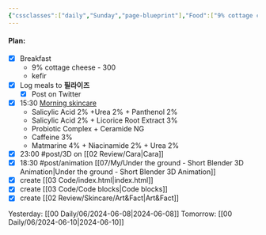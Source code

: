 ```yaml
---
{"cssclasses":["daily","Sunday","page-blueprint"],"Food":["9% cottage cheese","Kefir","purge"],"diet":false,"cals":true,"calories":594,"protein":57,"fat":30,"carbs":25,"date":"2024-06-09","share":true,"dg-publish":true,"permalink":"/00-daily/06/2024-06-09/","contentClasses":"daily Sunday page-blueprint","dgPassFrontmatter":true,"noteIcon":"","created":"2025-01-21T01:20:16.029+10:00","updated":"2025-01-21T15:25:25.409+10:00"}
---
```


#### Plan:
- [x] Breakfast
	- 9% cottage cheese - 300
	- kefir
- [x] Log meals to **필라이즈**
	- [x] Post on Twitter
- [x] 15:30 [Morning skincare](AM.png)
	- Salicylic Acid 2% +Urea 2% + Panthenol 2%
	- Salicylic Acid 2% + Licorice Root Extract 3%
	- Probiotic Complex + Ceramide NG
	- Caffeine 3%
	- Matmarine 4% + Niacinamide 2% + Urea 2%
- [x] 23:00 #post/3D on [[02 Review/Cara\|Cara]]
- [x] 18:30 #post/animation  [[07/My/Under the ground - Short Blender 3D Animation\|Under the ground - Short Blender 3D Animation]]
- [x] create [[03 Code/index.html\|index.html]]
- [x] create [[03 Code/Code blocks\|Code blocks]]
- [x] create [[02 Review/Skincare/Art&Fact\|Art&Fact]]

Yesterday: [[00 Daily/06/2024-06-08\|2024-06-08]]
Tomorrow: [[00 Daily/06/2024-06-10\|2024-06-10]]